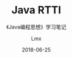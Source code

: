 ---
layout:     post
title:     Java RTTI 
subtitle:  《Java编程思想》学习笔记 
date:       2018-06-25
author:    Lmx 
header-img: 
catalog: true
tags: 
    - 《Java编程思想》学习笔记 
---